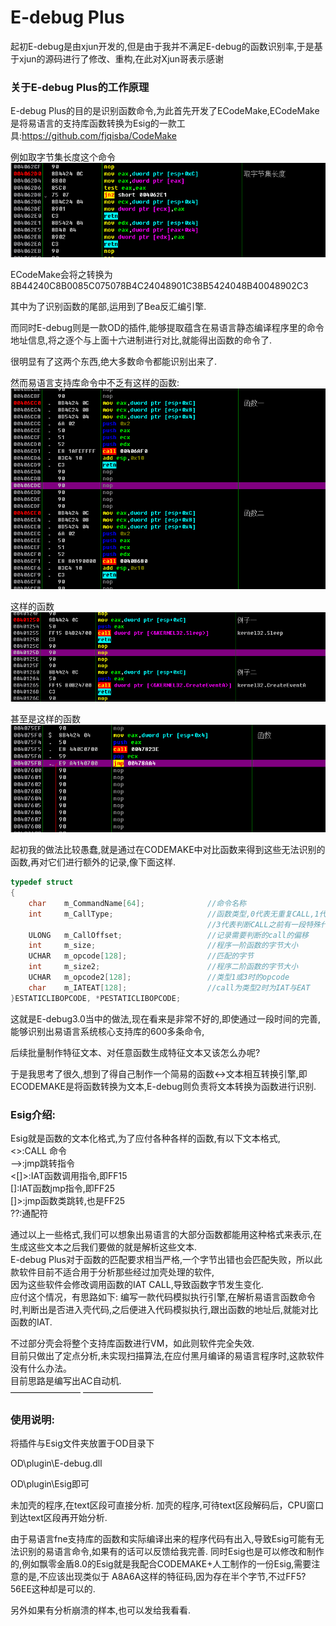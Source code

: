 # E-debug Plus

起初E-debug是由xjun开发的,但是由于我并不满足E-debug的函数识别率,于是基于xjun的源码进行了修改、重构,在此对Xjun哥表示感谢

### 关于E-debug Plus的工作原理

E-debug Plus的目的是识别函数命令,为此首先开发了ECodeMake,ECodeMake是将易语言的支持库函数转换为Esig的一款工具:https://github.com/fjqisba/CodeMake

例如取字节集长度这个命令
![001](/IMG/001.png)

ECodeMake会将之转换为8B44240C8B0085C075078B4C24048901C38B5424048B40048902C3

其中为了识别函数的尾部,运用到了Bea反汇编引擎.

而同时E-debug则是一款OD的插件,能够提取蕴含在易语言静态编译程序里的命令地址信息,将之逐个与上面十六进制进行对比,就能得出函数的命令了.

很明显有了这两个东西,绝大多数命令都能识别出来了.

然而易语言支持库命令中不乏有这样的函数:
![002](/IMG/002.png)

这样的函数
![003](/IMG/003.png)

甚至是这样的函数
![004](/IMG/004.png)

起初我的做法比较愚蠢,就是通过在CODEMAKE中对比函数来得到这些无法识别的函数,再对它们进行额外的记录,像下面这样.
```C
typedef struct
{
	char	m_CommandName[64];              //命令名称
	int  	m_CallType;                     //函数类型,0代表无重复CALL,1代表需要判断第二个CALL,2代表需要判断IAT函数的CALL
                                            //3代表判断CALL之前有一段特殊代码
	ULONG   m_CallOffset;                   //记录需要判断的call的偏移
	int		m_size;                         //程序一阶函数的字节大小
	UCHAR   m_opcode[128];                  //匹配的字节
	int     m_size2;                        //程序二阶函数的字节大小
	UCHAR	m_opcode2[128];                 //类型1或3时的opcode
	char    m_IATEAT[128];                  //call为类型2时为IAT与EAT
}ESTATICLIBOPCODE, *PESTATICLIBOPCODE;
```

这就是E-debug3.0当中的做法,现在看来是非常不好的,即使通过一段时间的完善,能够识别出易语言系统核心支持库的600多条命令,

后续批量制作特征文本、对任意函数生成特征文本又该怎么办呢?

于是我思考了很久,想到了得自己制作一个简易的函数<->文本相互转换引擎,即ECODEMAKE是将函数转换为文本,E-debug则负责将文本转换为函数进行识别.

### Esig介绍:
Esig就是函数的文本化格式,为了应付各种各样的函数,有以下文本格式,  
<>:CALL 命令  
-->:jmp跳转指令  
<[]>:IAT函数调用指令,即FF15  
[]:IAT函数jmp指令,即FF25  
[]>:jmp函数类跳转,也是FF25  
??:通配符  

通过以上一些格式,我们可以想象出易语言的大部分函数都能用这种格式来表示,在生成这些文本之后我们要做的就是解析这些文本.  
E-debug Plus对于函数的匹配要求相当严格,一个字节出错也会匹配失败，所以此款软件目前不适合用于分析那些经过加壳处理的软件,  
因为这些软件会修改调用函数的IAT CALL,导致函数字节发生变化.  
应付这个情况，有思路如下:
编写一款代码模拟执行引擎,在解析易语言函数命令时,判断出是否进入壳代码,之后便进入代码模拟执行,跟出函数的地址后,就能对比函数的IAT.

不过部分壳会将整个支持库函数进行VM，如此则软件完全失效.  
目前只做出了定点分析,未实现扫描算法,在应付黑月编译的易语言程序时,这款软件没有什么办法。  
目前思路是编写出AC自动机.  
————————
————————
### 使用说明:

将插件与Esig文件夹放置于OD目录下

OD\plugin\E-debug.dll

OD\plugin\Esig即可

未加壳的程序,在text区段可直接分析.
加壳的程序,可待text区段解码后，CPU窗口到达text区段再开始分析.

由于易语言fne支持库的函数和实际编译出来的程序代码有出入,导致Esig可能有无法识别的易语言命令,如果有的话可以反馈给我完善.
同时Esig也是可以修改和制作的,例如飘零金盾8.0的Esig就是我配合CODEMAKE+人工制作的一份Esig,需要注意的是,不应该出现类似于
A8A6A这样的特征码,因为存在半个字节,不过FF5?56EE这种却是可以的.

另外如果有分析崩溃的样本,也可以发给我看看.

